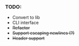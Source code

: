 ### TODO:
- Convert to lib
- CLI interface
- ~~Refactor~~
- ~~Support escaping newlines (?)~~
- ~~Header support~~